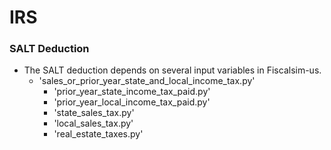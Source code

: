 # IRS
### SALT Deduction

- The SALT deduction depends on several input variables in Fiscalsim-us.
    - 'sales_or_prior_year_state_and_local_income_tax.py'
        - 'prior_year_state_income_tax_paid.py'
        - 'prior_year_local_income_tax_paid.py'
        - 'state_sales_tax.py'
        - 'local_sales_tax.py'
        - 'real_estate_taxes.py'

